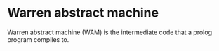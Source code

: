 # Warren abstract machine

Warren abstract machine (WAM) is the intermediate code that a prolog program compiles to.
